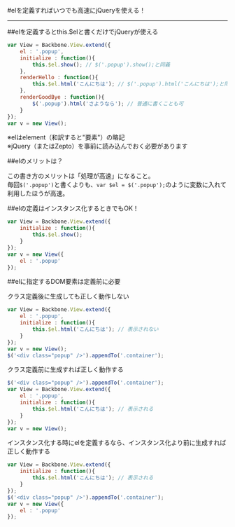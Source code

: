 #elを定義すればいつでも高速にjQueryを使える！

-----------------------------------------------

##elを定義するとthis.$elと書くだけでjQueryが使える

```javascript
var View = Backbone.View.extend({
	el : '.popup',
	initialize : function(){
		this.$el.show(); // $('.popup').show();と同義
	},
	renderHello : function(){
		this.$el.html('こんにちは'); // $('.popup').html('こんにちは');と同義
	},
	renderGoodBye : function(){
		$('.popup').html('さようなら'); // 普通に書くことも可
	}
});
var v = new View();
```

※elはelement（和訳すると"要素"）の略記  
※jQuery（またはZepto）を事前に読み込んでおく必要があります

##elのメリットは？

この書き方のメリットは「処理が高速」になること。  
毎回`$('.popup')`と書くよりも、`var $el = $('.popup');`のように変数に入れて利用したほうが高速。

##elの定義はインスタンス化するときでもOK！

```javascript
var View = Backbone.View.extend({
	initialize : function(){
		this.$el.show();
	}
});
var v = new View({
	el : '.popup'
});
```

##elに指定するDOM要素は定義前に必要

クラス定義後に生成しても正しく動作しない

```javascript
var View = Backbone.View.extend({
	el : '.popup',
	initialize : function(){
		this.$el.html('こんにちは'); // 表示されない
	}
});
var v = new View();
$('<div class="popup" />').appendTo('.container');
```

クラス定義前に生成すれば正しく動作する

```javascript
$('<div class="popup" />').appendTo('.container');
var View = Backbone.View.extend({
	el : '.popup',
	initialize : function(){
		this.$el.html('こんにちは'); // 表示される
	}
});
var v = new View();
```

インスタンス化する時にelを定義するなら、インスタンス化より前に生成すれば正しく動作する

```javascript
var View = Backbone.View.extend({
	initialize : function(){
		this.$el.html('こんにちは'); // 表示される
	}
});
$('<div class="popup" />').appendTo('.container');
var v = new View({
	el : '.popup'
});
```